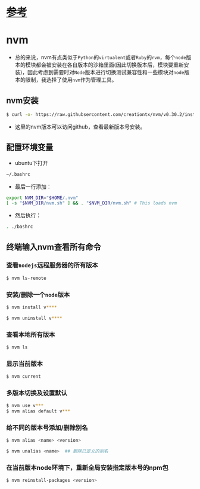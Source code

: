 # [参考](https://segmentfault.com/a/1190000004404505)
# nvm
* 总的来说，nvm有点类似于`Python`的`virtualent`或者`Ruby`的`rvm`，每个`node`版本的模块都会被安装在各自版本的沙箱里面(因此切换版本后，模块要重新安装)，因此考虑到需要时对`Node`版本进行切换测试兼容性和一些模块对`node`版本的限制，我选择了使用`nvm`作为管理工具。

## nvm安装
```bash
$ curl -o- https://raw.githubsercontent.com/creationtx/nvm/v0.30.2/install.sh | bash
```
* 这里的nvm版本可以访问github，查看最新版本号安装。

## 配置环境变量
* ubuntu下打开
```bash
~/.bashrc
```
* 最后一行添加：
```bash
export NVM_DIR="$HOME/.nvm"
[ -s "$NVM_DIR/nvm.sh" ] && . "$NVM_DIR/nvm.sh" # This loads nvm
```
* 然后执行：
```bash
. ./bashrc
```
## 终端输入nvm查看所有命令

### 查看`nodejs`远程服务器的所有版本
```bash
$ nvm ls-remote
```
### 安装/删除一个`node`版本
```bash
$ nvm install v****

$ nvm uninstall v****
```
### 查看本地所有版本
```bash
$ nvm ls
```
### 显示当前版本
```bash
$ nvm current
```
### 多版本切换及设置默认
```bash
$ nvm use v***
$ nvm alias default v***
```
### 给不同的版本号添加/删除别名
```bash
$ nvm alias <name> <version>

$ nvm unalias <name>  ## 删除已定义的别名
```
### 在当前版本node环境下，重新全局安装指定版本号的npm包
```bash
$ nvm reinstall-packages <version>
```
